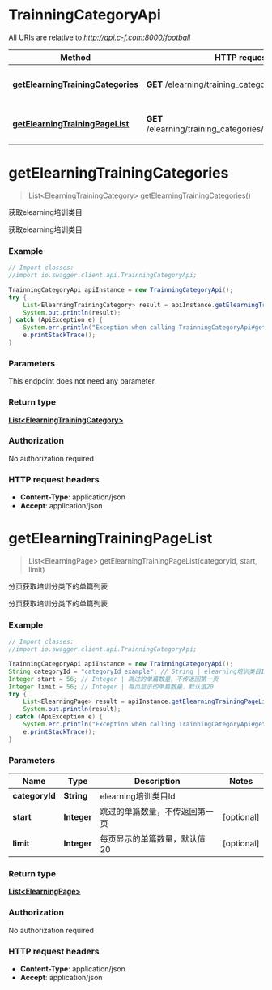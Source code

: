# TrainningCategoryApi

All URIs are relative to *http://api.c-f.com:8000/football*

Method | HTTP request | Description
------------- | ------------- | -------------
[**getElearningTrainingCategories**](TrainningCategoryApi.md#getElearningTrainingCategories) | **GET** /elearning/training_categories | 获取elearning培训类目
[**getElearningTrainingPageList**](TrainningCategoryApi.md#getElearningTrainingPageList) | **GET** /elearning/training_categories/{categoryId}/pages | 分页获取培训分类下的单篇列表


<a name="getElearningTrainingCategories"></a>
# **getElearningTrainingCategories**
> List&lt;ElearningTrainingCategory&gt; getElearningTrainingCategories()

获取elearning培训类目

获取elearning培训类目

### Example
```java
// Import classes:
//import io.swagger.client.api.TrainningCategoryApi;

TrainningCategoryApi apiInstance = new TrainningCategoryApi();
try {
    List<ElearningTrainingCategory> result = apiInstance.getElearningTrainingCategories();
    System.out.println(result);
} catch (ApiException e) {
    System.err.println("Exception when calling TrainningCategoryApi#getElearningTrainingCategories");
    e.printStackTrace();
}
```

### Parameters
This endpoint does not need any parameter.

### Return type

[**List&lt;ElearningTrainingCategory&gt;**](ElearningTrainingCategory.md)

### Authorization

No authorization required

### HTTP request headers

 - **Content-Type**: application/json
 - **Accept**: application/json

<a name="getElearningTrainingPageList"></a>
# **getElearningTrainingPageList**
> List&lt;ElearningPage&gt; getElearningTrainingPageList(categoryId, start, limit)

分页获取培训分类下的单篇列表

分页获取培训分类下的单篇列表

### Example
```java
// Import classes:
//import io.swagger.client.api.TrainningCategoryApi;

TrainningCategoryApi apiInstance = new TrainningCategoryApi();
String categoryId = "categoryId_example"; // String | elearning培训类目Id
Integer start = 56; // Integer | 跳过的单篇数量，不传返回第一页
Integer limit = 56; // Integer | 每页显示的单篇数量，默认值20
try {
    List<ElearningPage> result = apiInstance.getElearningTrainingPageList(categoryId, start, limit);
    System.out.println(result);
} catch (ApiException e) {
    System.err.println("Exception when calling TrainningCategoryApi#getElearningTrainingPageList");
    e.printStackTrace();
}
```

### Parameters

Name | Type | Description  | Notes
------------- | ------------- | ------------- | -------------
 **categoryId** | **String**| elearning培训类目Id |
 **start** | **Integer**| 跳过的单篇数量，不传返回第一页 | [optional]
 **limit** | **Integer**| 每页显示的单篇数量，默认值20 | [optional]

### Return type

[**List&lt;ElearningPage&gt;**](ElearningPage.md)

### Authorization

No authorization required

### HTTP request headers

 - **Content-Type**: application/json
 - **Accept**: application/json

